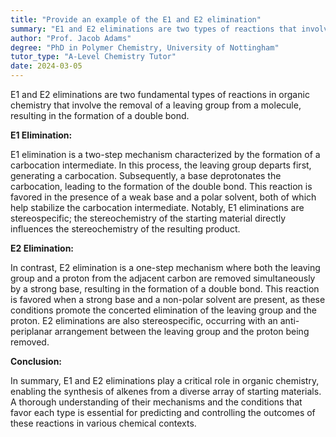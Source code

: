 ```yaml
---
title: "Provide an example of the E1 and E2 elimination"
summary: "E1 and E2 eliminations are two types of reactions that involve the removal of a leaving group from a molecule to form a double bond. E1 elimination is a two-step process that involves the formation of a carbocation intermediate, while E2 elimination is a one-step process that occurs with the simultaneous departure of the leaving group and the formation of the double bond."
author: "Prof. Jacob Adams"
degree: "PhD in Polymer Chemistry, University of Nottingham"
tutor_type: "A-Level Chemistry Tutor"
date: 2024-03-05
---
```


E1 and E2 eliminations are two fundamental types of reactions in organic chemistry that involve the removal of a leaving group from a molecule, resulting in the formation of a double bond. 

**E1 Elimination:**

E1 elimination is a two-step mechanism characterized by the formation of a carbocation intermediate. In this process, the leaving group departs first, generating a carbocation. Subsequently, a base deprotonates the carbocation, leading to the formation of the double bond. This reaction is favored in the presence of a weak base and a polar solvent, both of which help stabilize the carbocation intermediate. Notably, E1 eliminations are stereospecific; the stereochemistry of the starting material directly influences the stereochemistry of the resulting product.

**E2 Elimination:**

In contrast, E2 elimination is a one-step mechanism where both the leaving group and a proton from the adjacent carbon are removed simultaneously by a strong base, resulting in the formation of a double bond. This reaction is favored when a strong base and a non-polar solvent are present, as these conditions promote the concerted elimination of the leaving group and the proton. E2 eliminations are also stereospecific, occurring with an anti-periplanar arrangement between the leaving group and the proton being removed.

**Conclusion:**

In summary, E1 and E2 eliminations play a critical role in organic chemistry, enabling the synthesis of alkenes from a diverse array of starting materials. A thorough understanding of their mechanisms and the conditions that favor each type is essential for predicting and controlling the outcomes of these reactions in various chemical contexts.
    